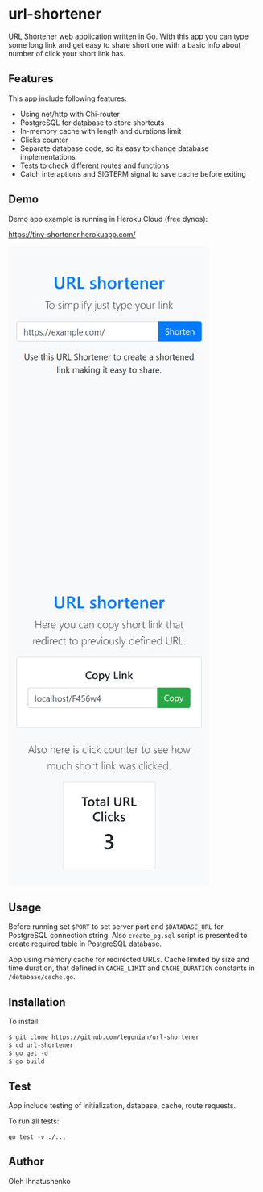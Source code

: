 # url-shortener

URL Shortener web application written in Go. With this app you can
type some long link and get easy to share short one with a basic info about
number of click your short link has.

## Features

This app include following features:
+ Using net/http with Chi-router
+ PostgreSQL for database to store shortcuts
+ In-memory cache with length and durations limit
+ Clicks counter
+ Separate database code, so its easy to change database implementations
+ Tests to check different routes and functions
+ Catch interaptions and SIGTERM signal to save cache before exiting

## Demo

Demo app example is running in Heroku Cloud (free dynos):

https://tiny-shortener.herokuapp.com/

<img align="left" width="400" alt="Index Page" src="https://github.com/legonian/url-shortener/raw/master/public/img/example1.png">
<img width="400" alt="Info Page" src="https://github.com/legonian/url-shortener/raw/master/public/img/example2.png">

## Usage

Before running set ``$PORT`` to set server port and ``$DATABASE_URL`` for
PostgreSQL connection string. Also ``create_pg.sql`` script is presented to
create required table in PostgreSQL database.

App using memory cache for redirected URLs. Cache limited by size and time
duration, that defined in ``CACHE_LIMIT`` and ``CACHE_DURATION`` constants in
``/database/cache.go``.

## Installation

To install:

```
$ git clone https://github.com/legonian/url-shortener
$ cd url-shortener
$ go get -d
$ go build
```

## Test

App include testing of initialization, database, cache, route requests.

To run all tests:

```
go test -v ./...
```

## Author

Oleh Ihnatushenko